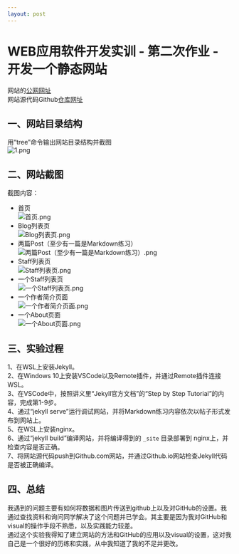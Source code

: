 ```yaml
---
layout: post
---
```

# WEB应用软件开发实训 - 第二次作业 - 开发一个静态网站
网站的[公网网址](https://iqszs.github.io/)  
网站源代码Github[仓库网址](https://iqszs.github.io/)  

## 一、网站目录结构
用“tree”命令输出网站目录结构并截图  
![1.png](https://i.loli.net/2021/05/08/MwveAKBZmRcFdYj.png)

## 二、网站截图
截图内容：
- 首页  
![首页.png](https://i.loli.net/2021/05/08/vmn1B9UqLdOTuek.png)  
- Blog列表页  
![Blog列表页.png](https://i.loli.net/2021/05/08/BuqnbjFUt7iNDpk.png)  
- 两篇Post（至少有一篇是Markdown练习）  
![两篇Post（至少有一篇是Markdown练习）.png](https://i.loli.net/2021/05/08/gxISAtcXHWf3jCM.png)  
- Staff列表页  
![Staff列表页.png](https://i.loli.net/2021/05/08/KUDrx9lfoGE3Vzn.png)  
- 一个Staff列表页  
![一个Staff列表页.png](https://i.loli.net/2021/05/08/WGXAfYM2JKld6LE.png)  
- 一个作者简介页面  
![一个作者简介页面.png](https://i.loli.net/2021/05/08/bUnlZY9qfxL17g2.png)  
- 一个About页面  
![一个About页面.png](https://i.loli.net/2021/05/08/KWucaZld5g7Q8Br.png)  

## 三、实验过程
 1、在WSL上安装Jekyll。  
 2、在Windows 10上安装VSCode以及Remote插件，并通过Remote插件连接WSL。  
 3、在VSCode中，按照讲义里“Jekyll官方文档”的“Step by Step Tutorial”的内容，完成第1-9步。  
 4、通过“jekyll serve”运行调试网站，并将Markdown练习内容依次以帖子形式发布到网站上。  
 5、在WSL上安装nginx。  
 6、通过“jekyll build”编译网站，并将编译得到的 `_site` 目录部署到 nginx上，并检查内容是否正确。  
 7、将网站源代码push到Github.com网站，并通过Github.io网站检查Jekyll代码是否被正确编译。  

## 四、总结
我遇到的问题主要有如何将数据和图片传送到github上以及对GitHub的设置。我通过查找资料和询问同学解决了这个问题并已学会。其主要是因为我对GitHub和visual的操作手段不熟悉，以及实践能力较差。  
通过这个实验我得知了建立网站的方法和GitHub的应用以及visual的设置，这对我自己是一个很好的历练和实践，从中我知道了我的不足并更改。